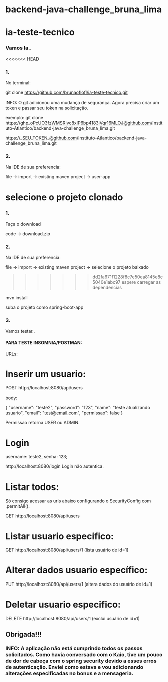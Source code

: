 # backend-java-challenge_bruna_lima

# ia-teste-tecnico

<h3>Vamos la..</h3>

<<<<<<< HEAD
<h3>1.</h3> No terminal:

git clone https://github.com/brunaoflofl/ia-teste-tecnico.git

INFO: O git adicionou uma mudança de segurança. Agora precisa criar um token e passar seu token na solicitação.

exemplo:  git clone https://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@github.com/Instituto-Atlantico/backend-java-challenge_bruna_lima.git

https://_SEU_TOKEN_@github.com/Instituto-Atlantico/backend-java-challenge_bruna_lima.git

<h3>2.</h3> Na IDE de sua preferencia:

file -> import -> existing maven project -> user-app

selecione o projeto clonado
=======
<h3>1.</h3> Faça o download

code -> download.zip

<h3>2.</h3> Na IDE de sua preferencia:

file -> import -> existing maven project -> selecione o projeto baixado

>>>>>>> dd2fa671f1228f8c7e50ea8145e8c5040e1abc97
espere carregar as dependencias

mvn install

suba o projeto como spring-boot-app

<h3>3.</h3> Vamos testar..

<h4>PARA TESTE INSOMNIA/POSTMAN:</h4> 

URLs: 

#  Inserir um usuario:

POST http://localhost:8080/api/users

body: 

{
	"username": "teste2",
	"password": "123",
	"name": "teste atualizando usuario",
	"email": "test@email.com",
	"permissao": false 
}

Permissao retorna USER ou ADMIN.


#  Login

username: teste2, senha: 123;

http://localhost:8080/login  Login não autentica.



#  Listar todos:

Só consigo acessar as urls abaixo configurando o SecurityConfig com .permitAll().

GET http://localhost:8080/api/users

#  Listar usuario especifico:

GET http://localhost:8080/api/users/1
(lista usuário de id=1)

#  Alterar dados usuario específico:

PUT http://localhost:8080/api/users/1
(altera dados do usuário de id=1)

#  Deletar usuario especifico:

DELETE http://localhost:8080/api/users/1
(exclui usuário de id=1)


<h2>Obrigada!!!</h2>

<h3>INFO: A aplicação não está cumprindo todos os passos solicitados. Como havia conversado com o Kaio, tive um pouco de dor de cabeça com o spring security devido a esses erros de autenticação. Enviei como estava e vou adicionando alterações especificadas no bonus e a mensageria.</h3>

